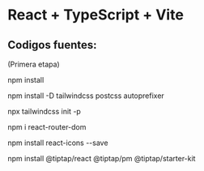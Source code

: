 # React + TypeScript + Vite

## Codigos fuentes:

(Primera etapa)

npm install

npm install -D tailwindcss postcss autoprefixer

npx tailwindcss init -p

npm i react-router-dom

npm install react-icons --save

npm install @tiptap/react @tiptap/pm @tiptap/starter-kit
